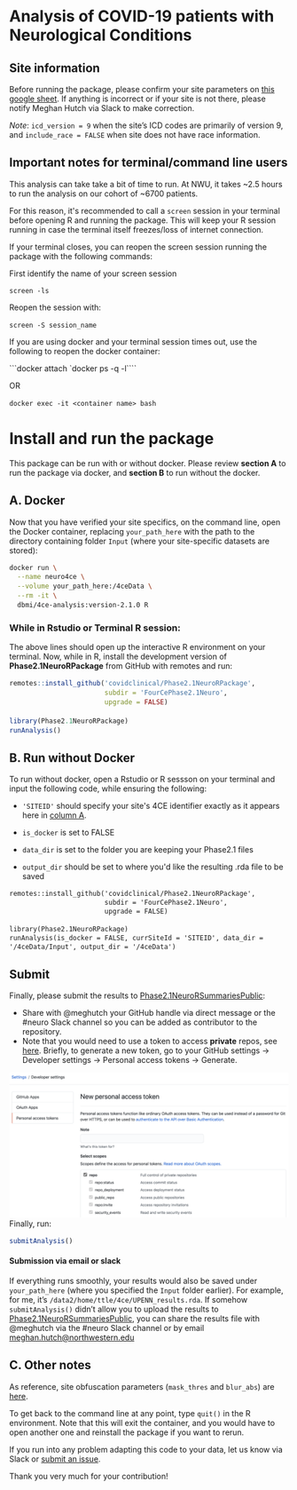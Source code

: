 Analysis of COVID-19 patients with Neurological Conditions
================

## Site information

Before running the package, please confirm your site parameters on
[this google
sheet](https://docs.google.com/spreadsheets/d/1epcYNd_0jCUMktOHf8mz5v651zy1JALD6PgzobrGWDY/edit?usp=sharing).
If anything is incorrect or if your site is not there, please notify
Meghan Hutch via Slack to make correction.

*Note*: `icd_version = 9` when the site’s ICD codes are primarily of
version 9, and `include_race = FALSE` when site does not have race
information.


## Important notes for terminal/command line users

This analysis can take take a bit of time to run. At NWU, it takes ~2.5 hours to run the analysis on our cohort of ~6700 patients. 

For this reason, it's recommended to call a `screen` session in your terminal before opening R and running the package. This will keep your R session running in case the terminal itself freezes/loss of internet connection. 


If your terminal closes, you can reopen the screen session running the package with the following commands:

First identify the name of your screen session

```
screen -ls
```

Reopen the session with:

```screen -S session_name```

If you are using docker and your terminal session times out, use the following to reopen the docker container:

```docker attach `docker ps -q -l````

OR

```docker exec -it <container name> bash```


# Install and run the package

This package can be run with or without docker. Please review **section A** to run the package via docker, and **section B** to run without the docker.

## A. Docker

Now that you have verified your site specifics, on the command line,
open the Docker container, replacing `your_path_here` with the path to
the directory containing folder `Input` (where your site-specific
datasets are stored):

``` bash
docker run \
  --name neuro4ce \
  --volume your_path_here:/4ceData \
  --rm -it \
  dbmi/4ce-analysis:version-2.1.0 R
```

### While in Rstudio or Terminal R session:

The above lines should open up the interactive R environment on your
terminal. Now, while in R, install the development version of
**Phase2.1NeuroRPackage** from GitHub with remotes and run:

``` r
remotes::install_github('covidclinical/Phase2.1NeuroRPackage',
                        subdir = 'FourCePhase2.1Neuro',
                        upgrade = FALSE)

library(Phase2.1NeuroRPackage)
runAnalysis()
```

## B. Run without Docker

To run without docker, open a Rstudio or R sessson on your terminal and input the following code, while ensuring the following: 

* `'SITEID'` should specify your site's 4CE identifier exactly as it appears here in [column A](https://docs.google.com/spreadsheets/d/1epcYNd_0jCUMktOHf8mz5v651zy1JALD6PgzobrGWDY/edit#gid=0). 

* `is_docker` is set to FALSE 

* `data_dir` is set to the folder you are keeping your Phase2.1 files

* `output_dir` should be set to where you'd like the resulting .rda file to be saved

```{r
remotes::install_github('covidclinical/Phase2.1NeuroRPackage',
                        subdir = 'FourCePhase2.1Neuro',
                        upgrade = FALSE)

library(Phase2.1NeuroRPackage)
runAnalysis(is_docker = FALSE, currSiteId = 'SITEID', data_dir = '/4ceData/Input', output_dir = '/4ceData')
```

## Submit

Finally, please submit the results to
[Phase2.1NeuroRSummariesPublic](https://github.com/covidclinical/Phase2.1NeuroRSummariesPublic):

-   Share with @meghutch your GitHub handle via direct message or the
    \#neuro Slack channel so you can be added as contributor to the
    repository.
-   Note that you would need to use a token to access **private** repos,
    see
    [here](https://docs.github.com/en/github/authenticating-to-github/creating-a-personal-access-token).
    Briefly, to generate a new token, go to your GitHub settings -&gt;
    Developer settings -&gt; Personal access tokens -&gt; Generate.

![](images/token.png) Finally, run:

``` r
submitAnalysis()
```

#### Submission via email or slack

If everything runs smoothly, your results would also be saved under
`your_path_here` (where you specified the `Input` folder earlier). For
example, for me, it’s `/data2/home/ttle/4ce/UPENN_results.rda`. If
somehow `submitAnalysis()` didn’t allow you to upload the results to
[Phase2.1NeuroRSummariesPublic](https://github.com/covidclinical/Phase2.1NeuroRSummariesPublic),
you can share the results file with @meghutch via the
\#neuro Slack channel or by email meghan.hutch@northwestern.edu


## C. Other notes

As reference, site obfuscation parameters (`mask_thres` and `blur_abs`)
are
[here](https://docs.google.com/spreadsheets/d/1Xl9juDBXt86P3xQtsoTaBl2zPl1BIiAG9DI3Rotyqp8/edit#gid=212461777).

To get back to the command line at any point, type `quit()` in the R
environment. Note that this will exit the container, and you would have
to open another one and reinstall the package if you want to rerun.

If you run into any problem adapting this code to your data, let us know
via Slack or [submit an
issue](https://github.com/covidclinical/Phase2.1NeuroRPackage/issues/new).

Thank you very much for your contribution!
